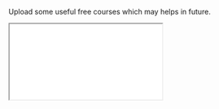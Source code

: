 Upload some useful free courses which may helps in future.
<iframe src="<Link of the channel" title="Title name " />  save it with various titles .md file
